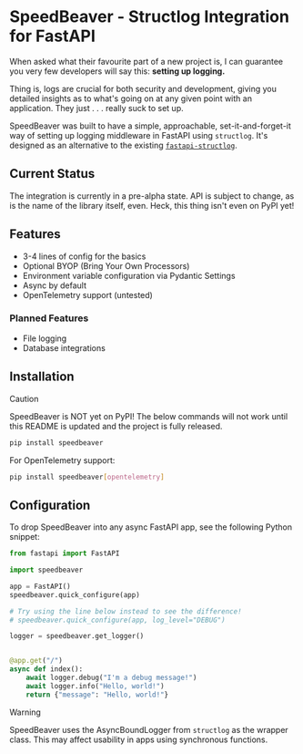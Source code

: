 # SpeedBeaver - Structlog Integration for FastAPI

When asked what their favourite part of a new project is, I can guarantee you very few developers will say this: **setting up logging.**

Thing is, logs are crucial for both security and development, giving you detailed insights as to what's going on at any given point with an application. They just . . . really suck to set up.

SpeedBeaver was built to have a simple, approachable, set-it-and-forget-it way of setting up logging middleware in FastAPI using `structlog`. It's designed as an alternative to the existing [`fastapi-structlog`](https://github.com/redb0/fastapi-logger).

## Current Status

The integration is currently in a pre-alpha state. API is subject to change, as is the name of the library itself, even. Heck, this thing isn't even on PyPI yet!

## Features

- 3-4 lines of config for the basics
- Optional BYOP (Bring Your Own Processors)
- Environment variable configuration via Pydantic Settings
- Async by default
- OpenTelemetry support (untested)

### Planned Features

- File logging
- Database integrations

## Installation

> [!CAUTION]
> SpeedBeaver is NOT yet on PyPI! The below commands will not work until this README is updated and the project is fully released.

```bash
pip install speedbeaver
```

For OpenTelemetry support:

```bash
pip install speedbeaver[opentelemetry]
```

## Configuration

To drop SpeedBeaver into any async FastAPI app, see the following Python snippet:

```python
from fastapi import FastAPI

import speedbeaver

app = FastAPI()
speedbeaver.quick_configure(app)

# Try using the line below instead to see the difference!
# speedbeaver.quick_configure(app, log_level="DEBUG")

logger = speedbeaver.get_logger()


@app.get("/")
async def index():
    await logger.debug("I'm a debug message!")
    await logger.info("Hello, world!")
    return {"message": "Hello, world!"}
```

> [!WARNING]
> SpeedBeaver uses the AsyncBoundLogger from `structlog` as the wrapper class. This may
> affect usability in apps using synchronous functions.
